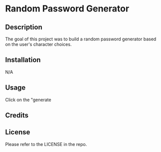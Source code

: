 # Random Password Generator

## Description
The goal of this project was to build a random password generator based on the user's character choices.

## Installation

N/A

## Usage

Click on the "generate


## Credits


## License

Please refer to the LICENSE in the repo.